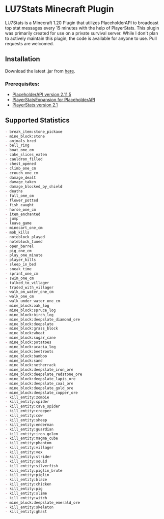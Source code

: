 # LU7Stats Minecraft Plugin

LU7Stats is a Minecraft 1.20 Plugin that utilizes PlaceholderAPI to broadcast top stat messages every 15 minutes with the help of PlayerStats. This plugin was primarily created for use on a private survival server. While I don't plan to actively maintain this plugin, the code is available for anyone to use. Pull requests are welcomed.

## Installation

Download the latest .jar from [here](https://github.com/LuckVintage/LU7Stats/raw/main/target/lu7stats-1.0-SNAPSHOT.jar).

### Prerequisites:

- [PlaceholderAPI version 2.11.5](https://repo.extendedclip.com/content/repositories/placeholderapi/me/clip/placeholderapi/2.11.5/placeholderapi-2.11.5.jar)
- [PlayerStatsExpansion for PlaceholderAPI](https://github.com/Artemis-the-gr8/PlayerStatsExpansion)
- [PlayerStats version 2.1](https://github.com/itHotL/PlayerStats)

## Supported Statistics

```markdown
- break_item:stone_pickaxe
- mine_block:stone
- animals_bred
- bell_ring
- boat_one_cm
- cake_slices_eaten
- cauldron_filled
- chest_opened
- climb_one_cm
- crouch_one_cm
- damage_dealt
- damage_taken
- damage_blocked_by_shield
- deaths
- fall_one_cm
- flower_potted
- fish_caught
- horse_one_cm
- item_enchanted
- jump
- leave_game
- minecart_one_cm
- mob_kills
- noteblock_played
- noteblock_tuned
- open_barrel
- pig_one_cm
- play_one_minute
- player_kills
- sleep_in_bed
- sneak_time
- sprint_one_cm
- swim_one_cm
- talked_to_villager
- traded_with_villager
- walk_on_water_one_cm
- walk_one_cm
- walk_under_water_one_cm
- mine_block:oak_log
- mine_block:spruce_log
- mine_block:birch_log
- mine_block:deepslate_diamond_ore
- mine_block:deepslate
- mine_block:grass_block
- mine_block:wheat
- mine_block:sugar_cane
- mine_block:potatoes
- mine_block:acacia_log
- mine_block:beetroots
- mine_block:bamboo
- mine_block:sand
- mine_block:netherrack
- mine_block:deepslate_iron_ore
- mine_block:deepslate_redstone_ore
- mine_block:deepslate_lapis_ore
- mine_block:deepslate_coal_ore
- mine_block:deepslate_gold_ore
- mine_block:deepslate_copper_ore
- kill_entity:zombie
- kill_entity:spider
- kill_entity:cave_spider
- kill_entity:creeper
- kill_entity:cow
- kill_entity:sheep
- kill_entity:enderman
- kill_entity:guardian
- kill_entity:iron_golem
- kill_entity:magma_cube
- kill_entity:phantom
- kill_entity:villager
- kill_entity:vex
- kill_entity:strider
- kill_entity:squid
- kill_entity:silverfish
- kill_entity:piglin_brute
- kill_entity:piglin
- kill_entity:blaze
- kill_entity:chicken
- kill_entity:pig
- kill_entity:slime
- kill_entity:witch
- mine_block:deepslate_emerald_ore
- kill_entity:skeleton
- kill_entity:ghast
